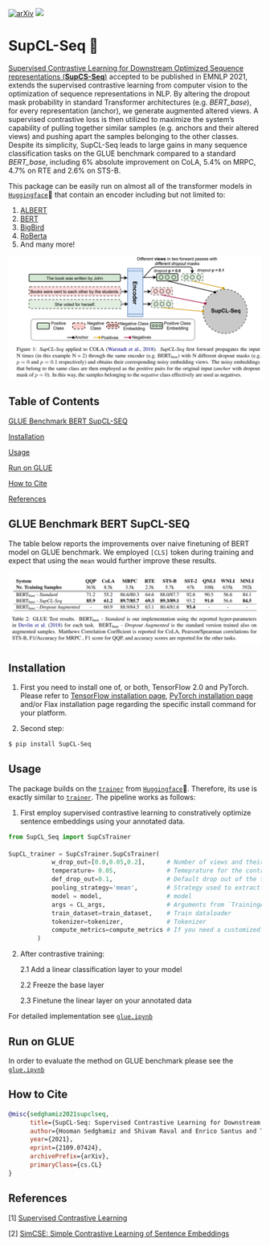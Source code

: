 [![arXiv](https://img.shields.io/badge/arXiv-1234.56789-b31b1b.svg?style=plastic)](https://arxiv.org/abs/2109.07424) ![](https://img.shields.io/badge/license-MIT-blue)
# SupCL-Seq :book:

[Supervised Contrastive Learning for Downstream Optimized Sequence representations (**SupCS-Seq**)](https://arxiv.org/abs/2109.07424) accepted to be published in EMNLP 2021, extends the supervised contrastive learning from computer vision to the optimization of sequence representations in NLP. By altering the dropout mask probability in standard Transformer architectures (e.g. *BERT_base*), for every representation (anchor), we generate augmented altered views. A supervised contrastive loss is then utilized to maximize the system’s capability of pulling together similar samples (e.g. anchors and their altered views) and pushing apart the samples belonging to the other classes. Despite its simplicity, SupCL-Seq leads to large gains in many sequence classification tasks on the GLUE benchmark compared to a standard *BERT_base*, including 6% absolute improvement on CoLA, 5.4% on MRPC, 4.7% on RTE and 2.6% on STS-B.

This package can be easily run on almost all of the transformer models in [`Huggingface`](https://huggingface.co/):hugs: that contain an encoder including but not limited to:

1. [ALBERT](https://huggingface.co/transformers/model_doc/albert.html)
2. [BERT](https://huggingface.co/transformers/model_doc/bert.html)
3. [BigBird](https://huggingface.co/transformers/model_doc/bigbird.html)
4. [RoBerta](https://huggingface.co/transformers/model_doc/roberta.html)
5. And many more!

![SupCL-Seq](SupCLSeq.png)

## Table of Contents  
[GLUE Benchmark BERT SupCL-SEQ](#glue-benchmark-bert-supcl-seq)  

[Installation](#installation) 

[Usage](#usage)

[Run on GLUE](#run-on-glue)

[How to Cite](#how-to-cite)

[References](#references)

## GLUE Benchmark BERT SupCL-SEQ
The table below reports the improvements over naive finetuning of BERT model on GLUE benchmark. We employed `[CLS]` token during training and expect that using the `mean` would further improve these results.

![Glue](Glue.PNG)

## Installation

1. First you need to install one of, or both, TensorFlow 2.0 and PyTorch. Please refer to [TensorFlow installation page](https://www.tensorflow.org/install/pip), [PyTorch installation page](https://pytorch.org/) and/or Flax installation page regarding the specific install command for your platform.

2. Second step:

```bash
$ pip install SupCL-Seq
```

## Usage
The package builds on the [`trainer`](https://huggingface.co/transformers/main_classes/trainer.html) from [`Huggingface`](https://huggingface.co/):hugs:. Therefore, its use is exactly similar to [`trainer`](https://huggingface.co/transformers/main_classes/trainer.html). The pipeline works as follows:

1. First employ supervised contrastive learning to constratively optimize sentence embeddings using your annotated data.
 
```python
from SupCL_Seq import SupCsTrainer

SupCL_trainer = SupCsTrainer.SupCsTrainer(
            w_drop_out=[0.0,0.05,0.2],      # Number of views and their associated mask drop-out probabilities [Optional]
            temperature= 0.05,              # Temeprature for the contrastive loss function [Optional]
            def_drop_out=0.1,               # Default drop out of the transformer, this is usually 0.1 [Optional]
            pooling_strategy='mean',        # Strategy used to extract embeddings can be from `mean` or `pooling` [Optional]
            model = model,                  # model
            args = CL_args,                 # Arguments from `TrainingArguments` [Optional]
            train_dataset=train_dataset,    # Train dataloader
            tokenizer=tokenizer,            # Tokenizer
            compute_metrics=compute_metrics # If you need a customized evaluation [Optional]
        )

```




2. After contrastive training:

    2.1 Add a linear classification layer to your model
   
    2.2 Freeze the base layer
    
    2.3 Finetune the linear layer on your annotated data


For detailed implementation see [`glue.ipynb`](./examples/glue.ipynb)

## Run on GLUE
In order to evaluate the method on GLUE benchmark please see the [`glue.ipynb`](./examples/glue.ipynb)

## How to Cite
```bibtex
@misc{sedghamiz2021supclseq,
      title={SupCL-Seq: Supervised Contrastive Learning for Downstream Optimized Sequence Representations}, 
      author={Hooman Sedghamiz and Shivam Raval and Enrico Santus and Tuka Alhanai and Mohammad Ghassemi},
      year={2021},
      eprint={2109.07424},
      archivePrefix={arXiv},
      primaryClass={cs.CL}
}
```

## References
[1] [Supervised Contrastive Learning](https://arxiv.org/abs/2004.11362)

[2] [SimCSE: Simple Contrastive Learning of Sentence Embeddings](https://arxiv.org/abs/2104.08821)
